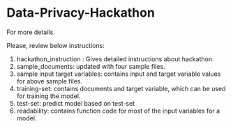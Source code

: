 # Data-Privacy-Hackathon

For more details.

Please, review below instructions:

1. hackathon_instruction : Gives detailed instructions about hackathon. 
2. sample_documents: updated with four sample files.
3. sample input target variables: contains input and target variable values for above sample files.
4. training-set: contains documents and target variable, which can be used for training the model.
5. test-set: predict model based on test-set
6. readability: contains function code for most of the input variables for a model.
